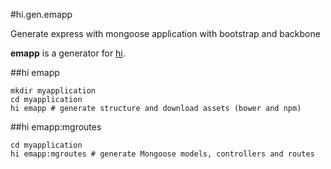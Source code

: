 #hi.gen.emapp

Generate express with mongoose application with bootstrap and backbone

**emapp** is a generator for [hi](https://github.com/k33g/hi).

##hi emapp

    mkdir myapplication
    cd myapplication
    hi emapp # generate structure and download assets (bower and npm)

##hi emapp:mgroutes

    cd myapplication
    hi emapp:mgroutes # generate Mongoose models, controllers and routes
